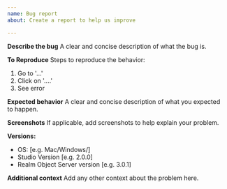 ```yaml
---
name: Bug report
about: Create a report to help us improve

---
```


**Describe the bug**
A clear and concise description of what the bug is.

**To Reproduce**
Steps to reproduce the behavior:
1. Go to '...'
2. Click on '....'
3. See error

**Expected behavior**
A clear and concise description of what you expected to happen.

**Screenshots**
If applicable, add screenshots to help explain your problem.

**Versions:**
 - OS: [e.g. Mac/Windows/]
 - Studio Version [e.g. 2.0.0]
 - Realm Object Server version [e.g. 3.0.1]

**Additional context**
Add any other context about the problem here.
